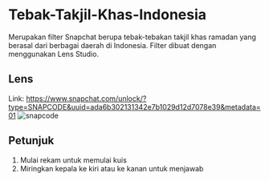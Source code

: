 # Tebak-Takjil-Khas-Indonesia
Merupakan filter Snapchat berupa tebak-tebakan takjil khas ramadan yang berasal dari berbagai daerah di Indonesia. Filter dibuat dengan menggunakan Lens Studio.

## Lens
Link: https://www.snapchat.com/unlock/?type=SNAPCODE&uuid=ada6b302131342e7b1029d12d7078e39&metadata=01
![snapcode](https://user-images.githubusercontent.com/71614957/166851230-29b31a8c-4b1f-4bee-8a6f-b2dc6c5445f5.svg)

## Petunjuk
1. Mulai rekam untuk memulai kuis
2. Miringkan kepala ke kiri atau ke kanan untuk menjawab

